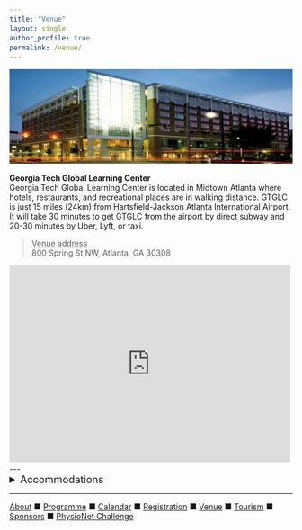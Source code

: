 ```yaml
---
title: "Venue"
layout: single
author_profile: true
permalink: /venue/
---
```

![Tech Square](/assets/img/venue.jpeg)<br/>

**Georgia Tech Global Learning Center**<br/>
Georgia Tech Global Learning Center is located in Midtown Atlanta where hotels, restaurants, and recreational places are in walking distance. GTGLC is just 15 miles (24km) from Hartsfield-Jackson Atlanta International Airport. It will take 30 minutes to get GTGLC from the airport by direct subway and 20-30 minutes by Uber, Lyft, or taxi.<br/>
><u>Venue address</u>
<br>800 Spring St NW, Atlanta, GA 30308
<iframe src="https://www.google.com/maps/embed?pb=!1m14!1m8!1m3!1d13265.474128316184!2d-84.3979055841919!3d33.77698016257647!3m2!1i1024!2i768!4f13.1!3m3!1m2!1s0x0%3A0x33727ba143cafd68!2sGeorgia%20Tech%20Global%20Learning%20Center!5e0!3m2!1sen!2sus!4v1657568043678!5m2!1sen!2sus" width="500" height="350" style="border:0;" allowfullscreen="" loading="lazy" referrerpolicy="no-referrer-when-downgrade"></iframe>
---

<details>
	<summary style="font-size:18px">Accommodations</summary><br/>
	

	<a href="https://www.gatechhotel.com/">Georgia Tech Hotel and Conference Center</a><br/>
	<u>800 Spring St. NW, Atlanta, GA 30308</u><br/>

	<br><a href="https://www.marriott.com/en-us/hotels/atlbd-renaissance-atlanta-midtown-hotel/overview/">Renaissance Atlanta Midtown Hotel</a><br/>
	<u>866 W Peachtree St NW, Atlanta, GA 30308</u><br/>

	<br><a href="https://www.thegeorgianterrace.com/">The Georgian Terrace</a><br/>
	<u>659 Peachtree St NE, Atlanta, GA 30308</u><br/>

	<br><a href="https://www.ihg.com/hotelindigo/hotels/us/en/atlanta/atlfx/hoteldetail?cm_mmc=GoogleMaps-_-IN-_-US-_-ATLFX">Hotel Indigo Atlanta Midtown</a><br/>
	<u>683 W Peachtree St NE, Atlanta, GA 30308</u><br/>
	

<br>is it possible to embed a map with hotels here..?
</details>



---

[About](../about/) &#9632; [Programme](../programme/) &#9632; [Calendar](../calendar/) &#9632; [Registration](../registration/) &#9632; [Venue](../venue/) &#9632; [Tourism](../tourism/) &#9632; [Sponsors](../sponsors/) &#9632; [PhysioNet Challenge](../challenge/)
